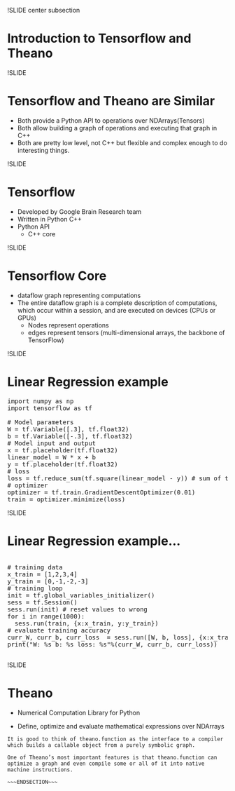 !SLIDE center subsection

# Introduction to Tensorflow and Theano

!SLIDE

# Tensorflow and Theano are Similar

* Both provide a Python API to operations over NDArrays(Tensors)
* Both allow building a graph of operations and executing that graph in C++
* Both are pretty low level, not C++ but flexible and complex enough to do interesting things.

!SLIDE

# Tensorflow

* Developed by Google Brain Research team
* Written in Python C++
* Python API
  * C++ core

!SLIDE

# Tensorflow Core

* dataflow graph representing computations
* The entire dataflow graph is a complete description of computations, which occur within a session, and are executed on devices (CPUs or GPUs)
  * Nodes represent operations
  * edges represent tensors (multi-dimensional arrays, the backbone of TensorFlow)



!SLIDE

# Linear Regression example


<pre>
import numpy as np
import tensorflow as tf

# Model parameters
W = tf.Variable([.3], tf.float32)
b = tf.Variable([-.3], tf.float32)
# Model input and output
x = tf.placeholder(tf.float32)
linear_model = W * x + b
y = tf.placeholder(tf.float32)
# loss
loss = tf.reduce_sum(tf.square(linear_model - y)) # sum of the squares
# optimizer
optimizer = tf.train.GradientDescentOptimizer(0.01)
train = optimizer.minimize(loss)
</pre>

!SLIDE

# Linear Regression example...

<pre>

# training data
x_train = [1,2,3,4]
y_train = [0,-1,-2,-3]
# training loop
init = tf.global_variables_initializer()
sess = tf.Session()
sess.run(init) # reset values to wrong
for i in range(1000):
  sess.run(train, {x:x_train, y:y_train})
# evaluate training accuracy
curr_W, curr_b, curr_loss  = sess.run([W, b, loss], {x:x_train, y:y_train})
print("W: %s b: %s loss: %s"%(curr_W, curr_b, curr_loss))

</pre>

!SLIDE

# Theano

* Numerical Computation Library for Python

* Define, optimize and evaluate mathematical expressions over NDArrays

~~~SECTION:notes~~~
It is good to think of theano.function as the interface to a compiler which builds a callable object from a purely symbolic graph. 

One of Theano’s most important features is that theano.function can optimize a graph and even compile some or all of it into native machine instructions.

~~~ENDSECTION~~~
